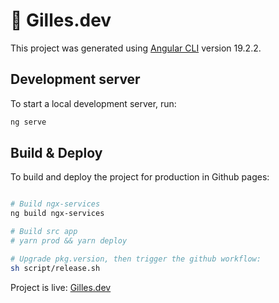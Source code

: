 # 👋 Gilles.dev

This project was generated using [Angular CLI](https://github.com/angular/angular-cli) version 19.2.2.

## Development server

To start a local development server, run:

```bash
ng serve
```

## Build & Deploy

To build and deploy the project for production in Github pages:

```bash

# Build ngx-services
ng build ngx-services

# Build src app
# yarn prod && yarn deploy

# Upgrade pkg.version, then trigger the github workflow:
sh script/release.sh 
```

Project is live: [Gilles.dev](https://gilles.dev)

